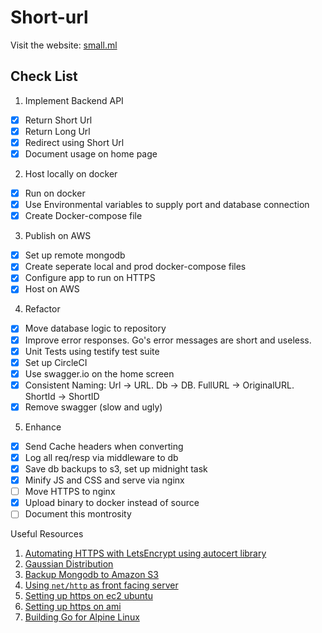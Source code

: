 # Short-url

Visit the website: [small.ml](https://small.ml)

## Check List

1. Implement Backend API

- [x] Return Short Url
- [x] Return Long Url
- [x] Redirect using Short Url
- [x] Document usage on home page

2. Host locally on docker

- [x] Run on docker
- [x] Use Environmental variables to supply port and database connection
- [x] Create Docker-compose file

3. Publish on AWS

- [x] Set up remote mongodb
- [x] Create seperate local and prod docker-compose files
- [x] Configure app to run on HTTPS
- [x] Host on AWS

4. Refactor 
- [x] Move database logic to repository
- [x] Improve error responses. Go's error messages are short and useless.
- [x] Unit Tests using testify test suite
- [x] Set up CircleCI
- [x] Use swagger.io on the home screen
- [x] Consistent Naming: Url -> URL. Db -> DB. FullURL -> OriginalURL. ShortId -> ShortID
- [x] Remove swagger (slow and ugly)

5. Enhance
- [x] Send Cache headers when converting
- [x] Log all req/resp via middleware to db
- [x] Save db backups to s3, set up midnight task
- [x] Minify JS and CSS and serve via nginx
- [ ] Move HTTPS to nginx
- [x] Upload binary to docker instead of source
- [ ] Document this montrosity

Useful Resources

1. [Automating HTTPS with LetsEncrypt using autocert library](https://blog.kowalczyk.info/article/Jl3G/https-for-free-in-go-with-little-help-of-lets-encrypt.html)
2. [Gaussian Distribution](https://stackoverflow.com/questions/29325069/how-to-generate-random-numbers-biased-towards-one-value-in-a-range)
3. [Backup Mongodb to Amazon S3](https://gist.github.com/eladnava/96bd9771cd2e01fb4427230563991c8d)
4. [Using `net/http` as front facing server](https://blog.cloudflare.com/exposing-go-on-the-internet/)
5. [Setting up https on ec2 ubuntu](https://blog.cloudboost.io/setting-up-an-https-sever-with-node-amazon-ec2-nginx-and-lets-encrypt-46f869159469)
5. [Setting up https on ami](https://coderwall.com/p/e7gzbq/https-with-certbot-for-nginx-on-amazon-linux)
6. [Building Go for Alpine Linux](https://www.blang.io/posts/2015-04_golang-alpine-build-golang-binaries-for-alpine-linux/)